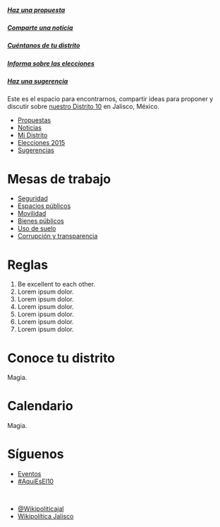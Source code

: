 ##### [Haz una propuesta](http://www.reddit.com/r/AquiEsEl10/submit?sidebar&selftext=true&title=PROPUESTA%3A+)
##### [Comparte una noticia](http://www.reddit.com/r/AquiEsEl10/submit?sidebar&selftext=true&title=NOTICIA%3A+)
#####  [Cuéntanos de tu distrito](http://www.reddit.com/r/AquiEsEl10/submit?sidebar&selftext=true&title=EN+MI+DISTRITO%3A+)
#####  [Informa sobre las elecciones](http://www.reddit.com/r/AquiEsEl10/submit?sidebar&selftext=true&title=ELECCIONES+2015%3A+)
#####  [Haz una sugerencia](http://www.reddit.com/r/AquiEsEl10/submit?sidebar&selftext=true&title=SUGERENCIA%3A+)

Este es el espacio para encontrarnos, compartir ideas para proponer y discutir sobre [nuestro Distrito 10](https://www.google.com/maps/d/viewer?mid=z1TD728Xq-aQ.kzsyCxPggqIE) en Jalisco, México.

* [Propuestas](http://www.reddit.com/r/AquiEsEl10/search?sort=new&restrict_sr=on&q=PROPUESTA%3A)
* [Noticias](http://www.reddit.com/r/AquiEsEl10/search?sort=new&restrict_sr=on&q=NOTICIA%3A)
* [Mi Distrito](http://www.reddit.com/r/AquiEsEl10/search?sort=new&restrict_sr=on&q=EN+MI+DITRITO%3A)
* [Elecciones 2015](http://www.reddit.com/r/AquiEsEl10/search?sort=new&restrict_sr=on&q=ELECCIONES+2015%3A)
* [Sugerencias](http://www.reddit.com/r/AquiEsEl10/search?sort=new&restrict_sr=on&q=SUGERENCIA%3A)

# Mesas de trabajo

* [Seguridad](http://www.reddit.com/r/AquiEsEl10/search?sort=new&restrict_sr=on&q=flair%3ASeguridad)
* [Espacios públicos](http://www.reddit.com/r/AquiEsEl10/search?sort=new&restrict_sr=on&q=flair%3AEspacios+públicos)
* [Movilidad](http://www.reddit.com/r/AquiEsEl10/search?sort=new&restrict_sr=on&q=flair%3AMovilidad)
* [Bienes públicos](http://www.reddit.com/r/AquiEsEl10/search?sort=new&restrict_sr=on&q=flair%3ABienes+públicos)
* [Uso de suelo](http://www.reddit.com/r/AquiEsEl10/search?sort=new&restrict_sr=on&q=flair%3AUso+de+suelo)
* [Corrupción y transparencia](http://www.reddit.com/r/AquiEsEl10/search?sort=new&restrict_sr=on&q=flair%3ACorrución+y+transparencia)

# Reglas
1. Be excellent to each other.
2. Lorem ipsum dolor.
3. Lorem ipsum dolor.
4. Lorem ipsum dolor.
5. Lorem ipsum dolor.
6. Lorem ipsum dolor.
7. Lorem ipsum dolor.

# Conoce tu distrito
Magia.

# Calendario
Magia.

# Síguenos

* [Eventos](https://www.facebook.com/pages/Wikipolítica-Jalisco/1492178621017984)
* [#AquiEsEl10](https://twitter.com/hashtag/AquiEsEl10)

&nbsp;

* [@Wikipoliticajal](https://www.facebook.com/pages/Wikipolítica-Jalisco/1492178621017984)
* [Wikipolítica Jalisco](https://twitter.com/WikipoliticaJal)
